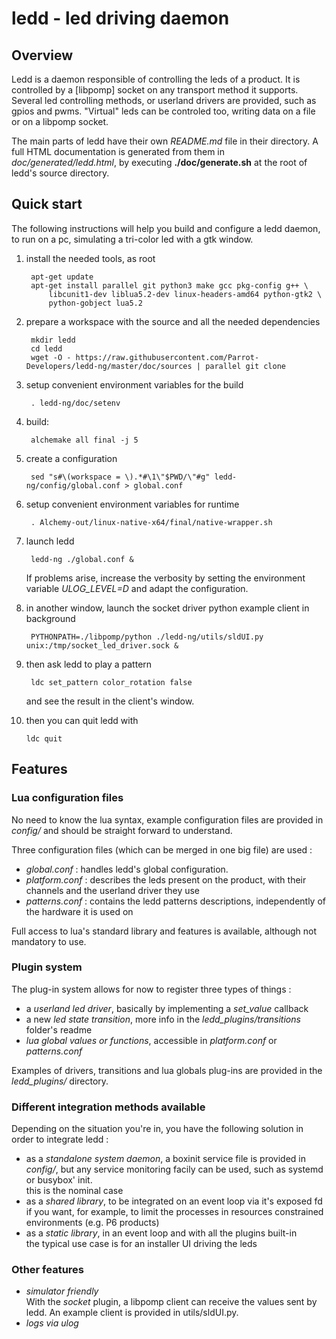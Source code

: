 # ledd - led driving daemon

## Overview

Ledd is a daemon responsible of controlling the leds of a product.
It is controlled by a [libpomp] socket on any transport method it supports.
Several led controlling methods, or userland drivers are provided, such as
gpios and pwms.
"Virtual" leds can be controled too, writing data on a file or on a libpomp
socket.

The main parts of ledd have their own *README.md* file in their directory.
A full HTML documentation is generated from them in *doc/generated/ledd.html*,
by executing **./doc/generate.sh** at the root of ledd's source directory.

## Quick start

The following instructions will help you build and configure a ledd daemon, to
run on a pc, simulating a tri-color led with a gtk window.

1. install the needed tools, as root

        apt-get update
        apt-get install parallel git python3 make gcc pkg-config g++ \
            libcunit1-dev liblua5.2-dev linux-headers-amd64 python-gtk2 \
            python-gobject lua5.2

2. prepare a workspace with the source and all the needed dependencies

        mkdir ledd
        cd ledd
        wget -O - https://raw.githubusercontent.com/Parrot-Developers/ledd-ng/master/doc/sources | parallel git clone

3. setup convenient environment variables for the build

        . ledd-ng/doc/setenv

4. build:

        alchemake all final -j 5

5. create a configuration

        sed "s#\(workspace = \).*#\1\"$PWD/\"#g" ledd-ng/config/global.conf > global.conf

6. setup convenient environment variables for runtime

        . Alchemy-out/linux-native-x64/final/native-wrapper.sh

7. launch ledd

        ledd-ng ./global.conf &

   If problems arise, increase the verbosity by setting the environment variable
   *ULOG_LEVEL=D* and adapt the configuration.

8. in another window, launch the socket driver python example client in
background

        PYTHONPATH=./libpomp/python ./ledd-ng/utils/sldUI.py unix:/tmp/socket_led_driver.sock &

9. then ask ledd to play a pattern

        ldc set_pattern color_rotation false  

   and see the result in the client's window.

10. then you can quit ledd with

        ldc quit

<h2 id="toc_title"></h2>

<div id="toc"></div>

## Features

### Lua configuration files

No need to know the lua syntax, example configuration files are provided in
*config/* and should be straight forward to understand.

Three configuration files (which can be merged in one big file) are used :

* *global.conf* : handles ledd's global configuration.
* *platform.conf* : describes the leds present on the product, with their
   channels and the userland driver they use
* *patterns.conf* : contains the ledd patterns descriptions, independently of
   the hardware it is used on

Full access to lua's standard library and features is available, although not
mandatory to use.

### Plugin system

The plug-in system allows for now to register three types of things :

 * a *userland led driver*, basically by implementing a *set\_value* callback
 * a new *led state transition*, more info in the *ledd\_plugins/transitions*
folder's readme
 * *lua global values or functions*, accessible in *platform.conf* or
*patterns.conf*

Examples of drivers, transitions and lua globals plug-ins are provided in the
*ledd\_plugins/* directory.

### Different integration methods available

Depending on the situation you're in, you have the following solution in order
to integrate ledd :

* as a *standalone system daemon*, a boxinit service file is provided in
*config/*, but any service monitoring facily can be used, such as systemd or
busybox' init.  
    this is the nominal case
* as a *shared library*, to be integrated on an event loop via it's exposed fd  
    if you want, for example, to limit the processes in resources constrained
    environments (e.g. P6 products)
* as a *static library*, in an event loop and with all the plugins built-in  
    the typical use case is for an installer UI driving the leds

### Other features

* *simulator friendly*  
With the *socket* plugin, a libpomp client can receive the values sent by ledd.
An example client is provided in utils/sldUI.py.
* *logs via ulog*
